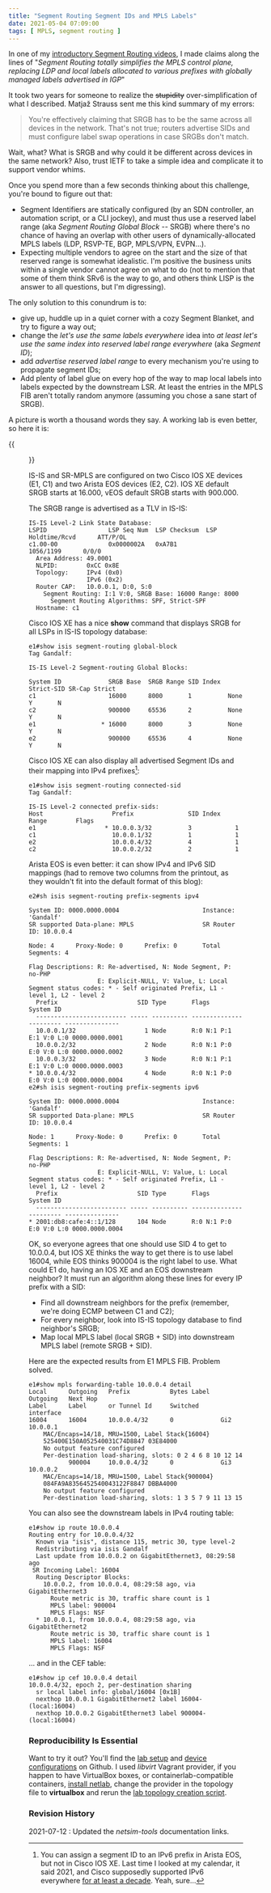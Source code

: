 ```yaml
---
title: "Segment Routing Segment IDs and MPLS Labels"
date: 2021-05-04 07:09:00
tags: [ MPLS, segment routing ]
---
```

In one of my [introductory Segment Routing videos](https://my.ipspace.net/bin/get/MPLS101/SR3%20-%20MPLS%20Label%20Distribution%20in%20Segment%20Routing.mp4), I made claims along the lines of "*Segment Routing totally simplifies the MPLS control plane, replacing LDP and local labels allocated to various prefixes with globally managed labels advertised in IGP*"

It took two years for someone to realize the ~~stupidity~~ over-simplification of what I described. Matjaž Strauss sent me this kind summary of my errors:

> You're effectively claiming that SRGB has to be the same across all devices in the network. That's not true; routers advertise SIDs and must configure label swap operations in case SRGBs don't match.

Wait, what? What is SRGB and why could it be different across devices in the same network? Also, trust IETF to take a simple idea and complicate it to support vendor whims.
<!--more-->
Once you spend more than a few seconds thinking about this challenge, you're bound to figure out that:

* Segment Identifiers are statically configured (by an SDN controller, an automation script, or a CLI jockey), and must thus use a reserved label range (aka *Segment Routing Global Block* -- SRGB) where there's no chance of having an overlap with other users of dynamically-allocated MPLS labels (LDP, RSVP-TE, BGP, MPLS/VPN, EVPN...).
* Expecting multiple vendors to agree on the start and the size of that reserved range is somewhat idealistic. I'm positive the business units within a single vendor cannot agree on what to do (not to mention that some of them think SRv6 is the way to go, and others think LISP is the answer to all questions, but I'm digressing).

The only solution to this conundrum is to:

* give up, huddle up in a quiet corner with a cozy Segment Blanket, and try to figure a way out;
* change the *let's use the same labels everywhere* idea into *at least let's use the same index into reserved label range everywhere* (aka *Segment ID*);
* add *advertise reserved label range* to every mechanism you're using to propagate segment IDs;
* Add plenty of label glue on every hop of the way to map local labels into labels expected by the downstream LSR. At least the entries in the MPLS FIB aren't totally random anymore (assuming you chose a sane start of SRGB).

A picture is worth a thousand words they say. A working lab is even better, so here it is:

{{<figure src="/2021/05/SR-Simple.png" caption="Simple SR-MPLS/IS-IS Lab">}}

IS-IS and SR-MPLS are configured on two Cisco IOS XE devices (E1, C1) and two Arista EOS devices (E2, C2). IOS XE default SRGB starts at 16.000, vEOS default SRGB starts with 900.000. 

The SRGB range is advertised as a TLV in IS-IS:

```
IS-IS Level-2 Link State Database:
LSPID                 LSP Seq Num  LSP Checksum  LSP Holdtime/Rcvd      ATT/P/OL
c1.00-00              0x0000002A   0xA7B1                1056/1199      0/0/0
  Area Address: 49.0001
  NLPID:        0xCC 0x8E
  Topology:     IPv4 (0x0)
                IPv6 (0x2)
  Router CAP:   10.0.0.1, D:0, S:0
    Segment Routing: I:1 V:0, SRGB Base: 16000 Range: 8000
      Segment Routing Algorithms: SPF, Strict-SPF
  Hostname: c1
```

Cisco IOS XE has a nice **show** command that displays SRGB for all LSPs in IS-IS topology database:

```
e1#show isis segment-routing global-block
Tag Gandalf:

IS-IS Level-2 Segment-routing Global Blocks:

System ID             SRGB Base  SRGB Range SID Index  Strict-SID SR-Cap Strict
c1                    16000      8000       1          None       Y       N
c2                    900000     65536      2          None       Y       N
e1                  * 16000      8000       3          None       Y       N
e2                    900000     65536      4          None       Y       N
```

Cisco IOS XE can also display all advertised Segment IDs and their mapping into IPv4 prefixes[^1]:

```
e1#show isis segment-routing connected-sid
Tag Gandalf:

IS-IS Level-2 connected prefix-sids:
Host                   Prefix               SID Index    Range        Flags
e1                   * 10.0.0.3/32          3            1
c1                     10.0.0.1/32          1            1
e2                     10.0.0.4/32          4            1
c2                     10.0.0.2/32          2            1
```

Arista EOS is even better: it can show IPv4 and IPv6 SID mappings (had to remove two columns from the printout, as they wouldn't fit into the default format of this blog):

```
e2#sh isis segment-routing prefix-segments ipv4

System ID: 0000.0000.0004                       Instance: 'Gandalf'
SR supported Data-plane: MPLS                   SR Router ID: 10.0.0.4

Node: 4      Proxy-Node: 0      Prefix: 0       Total Segments: 4

Flag Descriptions: R: Re-advertised, N: Node Segment, P: no-PHP
                   E: Explicit-NULL, V: Value, L: Local
Segment status codes: * - Self originated Prefix, L1 - level 1, L2 - level 2
  Prefix                      SID Type       Flags                   System ID       
  ------------------------- ----- ---------- ----------------------- ---------------
  10.0.0.1/32                   1 Node       R:0 N:1 P:1 E:1 V:0 L:0 0000.0000.0001
  10.0.0.2/32                   2 Node       R:0 N:1 P:0 E:0 V:0 L:0 0000.0000.0002
  10.0.0.3/32                   3 Node       R:0 N:1 P:1 E:1 V:0 L:0 0000.0000.0003
* 10.0.0.4/32                   4 Node       R:0 N:1 P:0 E:0 V:0 L:0 0000.0000.0004
e2#sh isis segment-routing prefix-segments ipv6

System ID: 0000.0000.0004                       Instance: 'Gandalf'
SR supported Data-plane: MPLS                   SR Router ID: 10.0.0.4

Node: 1      Proxy-Node: 0      Prefix: 0       Total Segments: 1

Flag Descriptions: R: Re-advertised, N: Node Segment, P: no-PHP
                   E: Explicit-NULL, V: Value, L: Local
Segment status codes: * - Self originated Prefix, L1 - level 1, L2 - level 2
  Prefix                      SID Type       Flags                   System ID
  ------------------------- ----- ---------- ----------------------- ---------------
* 2001:db8:cafe:4::1/128      104 Node       R:0 N:1 P:0 E:0 V:0 L:0 0000.0000.0004
```

OK, so everyone agrees that one should use SID 4 to get to 10.0.0.4, but IOS XE thinks the way to get there is to use label 16004, while EOS thinks 900004 is the right label to use. What could E1 do, having an IOS XE and an EOS downstream neighbor? It must run an algorithm along these lines for every IP prefix with a SID:

* Find all downstream neighbors for the prefix (remember, we're doing ECMP between C1 and C2);
* For every neighbor, look into IS-IS topology database to find neighbor's SRGB;
* Map local MPLS label (local SRGB + SID) into downstream MPLS label (remote SRGB + SID).

Here are the expected results from E1 MPLS FIB. Problem solved.

```
e1#show mpls forwarding-table 10.0.0.4 detail
Local      Outgoing   Prefix           Bytes Label   Outgoing   Next Hop
Label      Label      or Tunnel Id     Switched      interface
16004      16004      10.0.0.4/32      0             Gi2        10.0.0.1
	MAC/Encaps=14/18, MRU=1500, Label Stack{16004}
	525400E150A052540031C74D8847 03E84000
	No output feature configured
    Per-destination load-sharing, slots: 0 2 4 6 8 10 12 14
           900004     10.0.0.4/32      0             Gi3        10.0.0.2
	MAC/Encaps=14/18, MRU=1500, Label Stack{900004}
	084FA9A8356452540043122F8847 DBBA4000
	No output feature configured
    Per-destination load-sharing, slots: 1 3 5 7 9 11 13 15
```

You can also see the downstream labels in IPv4 routing table:

```
e1#show ip route 10.0.0.4
Routing entry for 10.0.0.4/32
  Known via "isis", distance 115, metric 30, type level-2
  Redistributing via isis Gandalf
  Last update from 10.0.0.2 on GigabitEthernet3, 08:29:58 ago
 SR Incoming Label: 16004
  Routing Descriptor Blocks:
    10.0.0.2, from 10.0.0.4, 08:29:58 ago, via GigabitEthernet3
      Route metric is 30, traffic share count is 1
      MPLS label: 900004
      MPLS Flags: NSF
  * 10.0.0.1, from 10.0.0.4, 08:29:58 ago, via GigabitEthernet2
      Route metric is 30, traffic share count is 1
      MPLS label: 16004
      MPLS Flags: NSF
```

... and in the CEF table:

```
e1#show ip cef 10.0.0.4 detail
10.0.0.4/32, epoch 2, per-destination sharing
  sr local label info: global/16004 [0x1B]
  nexthop 10.0.0.1 GigabitEthernet2 label 16004-(local:16004)
  nexthop 10.0.0.2 GigabitEthernet3 label 900004-(local:16004)
```

### Reproducibility Is Essential

Want to try it out? You'll find the [lab setup](https://github.com/ipspace/netlab-examples/tree/master/routing/sr-mpls-sid) and [device configurations](https://github.com/ipspace/netlab-examples/tree/master/routing/sr-mpls-sid/config) on Github. I used *libvirt* Vagrant provider, if you happen to have VirtualBox boxes, or containerlab-compatible containers, [install netlab](https://netlab.tools/install/), change the provider in the topology file to **virtualbox** and rerun the [lab topology creation script](https://netlab.tools/netlab/create/).

[^1]: You can assign a segment ID to an IPv6 prefix in Arista EOS, but not in Cisco IOS XE. Last time I looked at my calendar, it said 2021, and Cisco supposedly supported IPv6 everywhere [for at least a decade](https://blog.ipspace.net/2010/11/ipv6-in-data-center-after-year-cisco-is.html). Yeah, sure...

### Revision History

2021-07-12
: Updated the *netsim-tools* documentation links.

